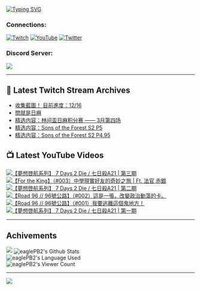 <!--### Hello people, I'm EaglePB2 - The one who building something for fun 👋
Thank you for standby for this profile.   
The purpose of this profile is coming soon.   
You may come back later, as you wish if this readme.md is updated.   -->

<a href="https://git.io/typing-svg"><img src="https://readme-typing-svg.herokuapp.com?font=Fira+Code&duration=1000&pause=5000&vCenter=true&random=false&width=500&lines=%F0%9F%91%8B+Hello+Everyone%2C+I'm+EaglePB2.;%F0%9F%99%87+Thank+you+for+stopping+by+my+profile.+;%F0%9F%94%AD+%3D%3D%3D%3D+%F0%9F%94%AD;%F0%9F%91%8B+%E4%BD%A0%E5%A5%BD%EF%BC%8C%E6%AD%A1%E8%BF%8E%E4%BE%86%E5%88%B0%E6%88%91%E7%9A%84%E4%BB%A3%E7%A2%BC%E5%BA%AB%E3%80%82;%F0%9F%99%87+%E6%84%9F%E8%AC%9D%E5%89%8D%E4%BE%86%E5%8F%83%E8%A7%80%E5%B0%8F%E5%B1%8B+owo~" alt="Typing SVG" /></a>

### Connections:

[![Twitch](https://img.shields.io/badge/Twitch-9347FF?style=flat-square&logo=twitch&logoColor=white)](https://www.twitch.tv/eaglepb2)
[![YouTube](https://img.shields.io/badge/YouTube-%23FF0000.svg?style=flat-square&logo=YouTube&logoColor=white)](https://www.youtube.com/eaglepb2)
[![Twitter](https://img.shields.io/badge/Twitter-%231DA1F2.svg?style=flat-square&logo=Twitter&logoColor=white)](https://twitter.com/eaglepb2)

### Discord Server:

[![](https://invidget.switchblade.xyz/qKrub9b?theme=dark&language=ch)](https://discord.gg/qKrub9b)

---

## 👾 Latest Twitch Stream Archives
<!-- TWITCH:START -->
- [收集藍圖！ 目前進度：12/16](https://www.twitch.tv/videos/2112380889)
- [問就是日麻](https://www.twitch.tv/videos/2109511433)
- [精选内容：林间盃日麻积分赛 —— 3月第四场](https://www.twitch.tv/videos/2107423237)
- [精选内容：Sons of the Forest S2 P5](https://www.twitch.tv/videos/2107422956)
- [精选内容：Sons of the Forest S2 P4.95](https://www.twitch.tv/videos/2107422703)
<!-- TWITCH:END -->



## 📺 Latest YouTube Videos
<!-- YOUTUBE:START -->
<!-- YOUTUBE:END -->

<!-- BEGIN YOUTUBE-CARDS -->
<a href="https://www.youtube.com/watch?v=-lbxCrQgOcM">
  <picture>
    <source media="(prefers-color-scheme: dark)" srcset="https://ytcards.demolab.com/?id=-lbxCrQgOcM&title=%E3%80%90%E5%A4%A2%E6%83%B3%E5%95%93%E8%88%AA%E7%B3%BB%E5%88%97%E3%80%91+7+Days+2+Die+%2F+%E4%B8%83%E6%97%A5%E6%AE%BAA21+%7C+%E7%AC%AC%E4%B8%89%E6%9C%9F&lang=zh&timestamp=1712728203&background_color=%230d1117&title_color=%23ffffff&stats_color=%23dedede&max_title_lines=1&width=250&border_radius=5&duration=14761">
    <img src="https://ytcards.demolab.com/?id=-lbxCrQgOcM&title=%E3%80%90%E5%A4%A2%E6%83%B3%E5%95%93%E8%88%AA%E7%B3%BB%E5%88%97%E3%80%91+7+Days+2+Die+%2F+%E4%B8%83%E6%97%A5%E6%AE%BAA21+%7C+%E7%AC%AC%E4%B8%89%E6%9C%9F&lang=zh&timestamp=1712728203&background_color=%23ffffff&title_color=%2324292f&stats_color=%2357606a&max_title_lines=1&width=250&border_radius=5&duration=14761" alt="【夢想啓航系列】 7 Days 2 Die / 七日殺A21 | 第三期" title="【夢想啓航系列】 7 Days 2 Die / 七日殺A21 | 第三期">
  </picture>
</a>
<a href="https://www.youtube.com/watch?v=DWJhmCOqTnY">
  <picture>
    <source media="(prefers-color-scheme: dark)" srcset="https://ytcards.demolab.com/?id=DWJhmCOqTnY&title=%E3%80%90For+the+King%E3%80%91%EF%BC%88%23003%EF%BC%89%E4%B8%AD%E5%AD%B8%E7%8F%BE%E5%AF%A6%E5%A5%BD%E5%8F%8B%E7%9A%84%E5%A5%87%E5%A6%99%E4%B9%8B%E6%97%85+%7C++Ft.++%E6%B3%95%E5%AE%98+%E8%B5%A4%E9%8A%80&lang=zh&timestamp=1712648495&background_color=%230d1117&title_color=%23ffffff&stats_color=%23dedede&max_title_lines=1&width=250&border_radius=5&duration=21296">
    <img src="https://ytcards.demolab.com/?id=DWJhmCOqTnY&title=%E3%80%90For+the+King%E3%80%91%EF%BC%88%23003%EF%BC%89%E4%B8%AD%E5%AD%B8%E7%8F%BE%E5%AF%A6%E5%A5%BD%E5%8F%8B%E7%9A%84%E5%A5%87%E5%A6%99%E4%B9%8B%E6%97%85+%7C++Ft.++%E6%B3%95%E5%AE%98+%E8%B5%A4%E9%8A%80&lang=zh&timestamp=1712648495&background_color=%23ffffff&title_color=%2324292f&stats_color=%2357606a&max_title_lines=1&width=250&border_radius=5&duration=21296" alt="【For the King】（#003）中學現實好友的奇妙之旅 |  Ft.  法官 赤銀" title="【For the King】（#003）中學現實好友的奇妙之旅 |  Ft.  法官 赤銀">
  </picture>
</a>
<a href="https://www.youtube.com/watch?v=Tjw-hbs9Wps">
  <picture>
    <source media="(prefers-color-scheme: dark)" srcset="https://ytcards.demolab.com/?id=Tjw-hbs9Wps&title=%E3%80%90%E5%A4%A2%E6%83%B3%E5%95%93%E8%88%AA%E7%B3%BB%E5%88%97%E3%80%91+7+Days+2+Die+%2F+%E4%B8%83%E6%97%A5%E6%AE%BAA21+%7C+%E7%AC%AC%E4%BA%8C%E6%9C%9F&lang=zh&timestamp=1712557834&background_color=%230d1117&title_color=%23ffffff&stats_color=%23dedede&max_title_lines=1&width=250&border_radius=5&duration=14379">
    <img src="https://ytcards.demolab.com/?id=Tjw-hbs9Wps&title=%E3%80%90%E5%A4%A2%E6%83%B3%E5%95%93%E8%88%AA%E7%B3%BB%E5%88%97%E3%80%91+7+Days+2+Die+%2F+%E4%B8%83%E6%97%A5%E6%AE%BAA21+%7C+%E7%AC%AC%E4%BA%8C%E6%9C%9F&lang=zh&timestamp=1712557834&background_color=%23ffffff&title_color=%2324292f&stats_color=%2357606a&max_title_lines=1&width=250&border_radius=5&duration=14379" alt="【夢想啓航系列】 7 Days 2 Die / 七日殺A21 | 第二期" title="【夢想啓航系列】 7 Days 2 Die / 七日殺A21 | 第二期">
  </picture>
</a>
<a href="https://www.youtube.com/watch?v=JRgBkHFsglc">
  <picture>
    <source media="(prefers-color-scheme: dark)" srcset="https://ytcards.demolab.com/?id=JRgBkHFsglc&title=%E3%80%90Road+96+%2F%2F+96%E8%99%9F%E5%85%AC%E8%B7%AF%E3%80%91%EF%BC%88%23002%EF%BC%89%E9%80%99%E6%98%AF%E4%B8%80%E5%BC%B5%EF%BC%8C%E6%94%B9%E8%AE%8A%E6%94%BF%E6%B2%BB%E5%8B%95%E8%95%A9%E7%9A%84%E5%8D%A1%E3%80%82&lang=zh&timestamp=1712471514&background_color=%230d1117&title_color=%23ffffff&stats_color=%23dedede&max_title_lines=1&width=250&border_radius=5&duration=10942">
    <img src="https://ytcards.demolab.com/?id=JRgBkHFsglc&title=%E3%80%90Road+96+%2F%2F+96%E8%99%9F%E5%85%AC%E8%B7%AF%E3%80%91%EF%BC%88%23002%EF%BC%89%E9%80%99%E6%98%AF%E4%B8%80%E5%BC%B5%EF%BC%8C%E6%94%B9%E8%AE%8A%E6%94%BF%E6%B2%BB%E5%8B%95%E8%95%A9%E7%9A%84%E5%8D%A1%E3%80%82&lang=zh&timestamp=1712471514&background_color=%23ffffff&title_color=%2324292f&stats_color=%2357606a&max_title_lines=1&width=250&border_radius=5&duration=10942" alt="【Road 96 // 96號公路】（#002）這是一張，改變政治動蕩的卡。" title="【Road 96 // 96號公路】（#002）這是一張，改變政治動蕩的卡。">
  </picture>
</a>
<a href="https://www.youtube.com/watch?v=EghU87k4VTQ">
  <picture>
    <source media="(prefers-color-scheme: dark)" srcset="https://ytcards.demolab.com/?id=EghU87k4VTQ&title=%E3%80%90Road+96+%2F%2F+96%E8%99%9F%E5%85%AC%E8%B7%AF%E3%80%91%EF%BC%88%23001%EF%BC%89%E6%88%91%E8%A6%81%E9%80%83%E9%9B%A2%E9%80%99%E5%80%8B%E9%AC%BC%E5%9C%B0%E6%96%B9%EF%BC%81&lang=zh&timestamp=1712398610&background_color=%230d1117&title_color=%23ffffff&stats_color=%23dedede&max_title_lines=1&width=250&border_radius=5&duration=10860">
    <img src="https://ytcards.demolab.com/?id=EghU87k4VTQ&title=%E3%80%90Road+96+%2F%2F+96%E8%99%9F%E5%85%AC%E8%B7%AF%E3%80%91%EF%BC%88%23001%EF%BC%89%E6%88%91%E8%A6%81%E9%80%83%E9%9B%A2%E9%80%99%E5%80%8B%E9%AC%BC%E5%9C%B0%E6%96%B9%EF%BC%81&lang=zh&timestamp=1712398610&background_color=%23ffffff&title_color=%2324292f&stats_color=%2357606a&max_title_lines=1&width=250&border_radius=5&duration=10860" alt="【Road 96 // 96號公路】（#001）我要逃離這個鬼地方！" title="【Road 96 // 96號公路】（#001）我要逃離這個鬼地方！">
  </picture>
</a>
<a href="https://www.youtube.com/watch?v=3eDWKEDsDp4">
  <picture>
    <source media="(prefers-color-scheme: dark)" srcset="https://ytcards.demolab.com/?id=3eDWKEDsDp4&title=%E3%80%90%E5%A4%A2%E6%83%B3%E5%95%93%E8%88%AA%E7%B3%BB%E5%88%97%E3%80%91+7+Days+2+Die+%2F+%E4%B8%83%E6%97%A5%E6%AE%BAA21+%7C+%E7%AC%AC%E4%B8%80%E6%9C%9F&lang=zh&timestamp=1712315457&background_color=%230d1117&title_color=%23ffffff&stats_color=%23dedede&max_title_lines=1&width=250&border_radius=5&duration=15312">
    <img src="https://ytcards.demolab.com/?id=3eDWKEDsDp4&title=%E3%80%90%E5%A4%A2%E6%83%B3%E5%95%93%E8%88%AA%E7%B3%BB%E5%88%97%E3%80%91+7+Days+2+Die+%2F+%E4%B8%83%E6%97%A5%E6%AE%BAA21+%7C+%E7%AC%AC%E4%B8%80%E6%9C%9F&lang=zh&timestamp=1712315457&background_color=%23ffffff&title_color=%2324292f&stats_color=%2357606a&max_title_lines=1&width=250&border_radius=5&duration=15312" alt="【夢想啓航系列】 7 Days 2 Die / 七日殺A21 | 第一期" title="【夢想啓航系列】 7 Days 2 Die / 七日殺A21 | 第一期">
  </picture>
</a>
<!-- END YOUTUBE-CARDS -->

---

## Achivements
[![](https://github-profile-trophy.vercel.app/?username=eaglepb2&theme=monokai&no-bg=true&&title=Repositories,Issues,Commit,MultiLanguage)](https://github.com/anuraghazra/github-readme-stats)
<img align="center" alt="eaglePB2's Github Stats" src="https://github-readme-stats.vercel.app/api?username=eaglePB2&show_icons=true&hide_border=true&theme=merko" />
<br>
<img align="center" alt="eaglePB2's Language Used" src="https://github-readme-stats.vercel.app/api/top-langs/?username=eaglePB2&show_icons=true&hide_border=true&theme=merko&layout=compact&langs_count=8" />
<br>
<img align="center" alt="eaglePB2's Viewer Count" src="https://visitcount.itsvg.in/api?id=eaglepb2&label=Profile%20Views&color=3&icon=5&pretty=true" />

<hr>

<!-- RANDOMQUOTE:START -->
![](https://quotes-github-readme.vercel.app/api?type=horizontal&theme=merko)
<!-- RANDOMQUOTE:END -->


<!--
       _____   _   _   _____       _____   _   _   ____   
      |_   _| | | | | |  ___|     |  ___| | \ | | |  _  \  
        | |   | |_| | | |___      | |___  |  \| | | | | | 
        | |   |  _  | |  ___|     |  ___| |     | | | | | 
        | |   | | | | | |___      | |___  | |\  | | |_| | 
        |_|   |_| |_| |_____|     |_____| |_| \_| |____ / 
      
-->
